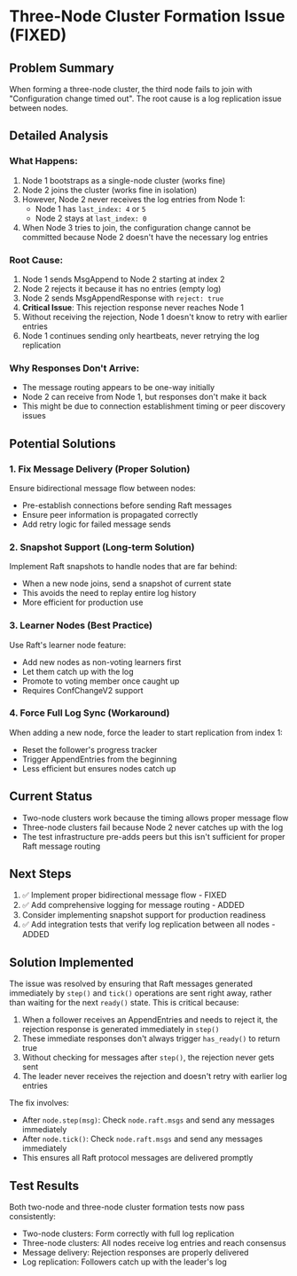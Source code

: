 # Three-Node Cluster Formation Issue (FIXED)

## Problem Summary

When forming a three-node cluster, the third node fails to join with "Configuration change timed out". The root cause is a log replication issue between nodes.

## Detailed Analysis

### What Happens:
1. Node 1 bootstraps as a single-node cluster (works fine)
2. Node 2 joins the cluster (works fine in isolation)
3. However, Node 2 never receives the log entries from Node 1:
   - Node 1 has `last_index: 4` or `5`
   - Node 2 stays at `last_index: 0`
4. When Node 3 tries to join, the configuration change cannot be committed because Node 2 doesn't have the necessary log entries

### Root Cause:
1. Node 1 sends MsgAppend to Node 2 starting at index 2
2. Node 2 rejects it because it has no entries (empty log)
3. Node 2 sends MsgAppendResponse with `reject: true`
4. **Critical Issue**: This rejection response never reaches Node 1
5. Without receiving the rejection, Node 1 doesn't know to retry with earlier entries
6. Node 1 continues sending only heartbeats, never retrying the log replication

### Why Responses Don't Arrive:
- The message routing appears to be one-way initially
- Node 2 can receive from Node 1, but responses don't make it back
- This might be due to connection establishment timing or peer discovery issues

## Potential Solutions

### 1. Fix Message Delivery (Proper Solution)
Ensure bidirectional message flow between nodes:
- Pre-establish connections before sending Raft messages
- Ensure peer information is propagated correctly
- Add retry logic for failed message sends

### 2. Snapshot Support (Long-term Solution)
Implement Raft snapshots to handle nodes that are far behind:
- When a new node joins, send a snapshot of current state
- This avoids the need to replay entire log history
- More efficient for production use

### 3. Learner Nodes (Best Practice)
Use Raft's learner node feature:
- Add new nodes as non-voting learners first
- Let them catch up with the log
- Promote to voting member once caught up
- Requires ConfChangeV2 support

### 4. Force Full Log Sync (Workaround)
When adding a new node, force the leader to start replication from index 1:
- Reset the follower's progress tracker
- Trigger AppendEntries from the beginning
- Less efficient but ensures nodes catch up

## Current Status

- Two-node clusters work because the timing allows proper message flow
- Three-node clusters fail because Node 2 never catches up with the log
- The test infrastructure pre-adds peers but this isn't sufficient for proper Raft message routing

## Next Steps

1. ✅ Implement proper bidirectional message flow - FIXED
2. ✅ Add comprehensive logging for message routing - ADDED
3. Consider implementing snapshot support for production readiness
4. ✅ Add integration tests that verify log replication between all nodes - ADDED

## Solution Implemented

The issue was resolved by ensuring that Raft messages generated immediately by `step()` and `tick()` operations are sent right away, rather than waiting for the next `ready()` state. This is critical because:

1. When a follower receives an AppendEntries and needs to reject it, the rejection response is generated immediately in `step()`
2. These immediate responses don't always trigger `has_ready()` to return true
3. Without checking for messages after `step()`, the rejection never gets sent
4. The leader never receives the rejection and doesn't retry with earlier log entries

The fix involves:
- After `node.step(msg)`: Check `node.raft.msgs` and send any messages immediately
- After `node.tick()`: Check `node.raft.msgs` and send any messages immediately
- This ensures all Raft protocol messages are delivered promptly

## Test Results

Both two-node and three-node cluster formation tests now pass consistently:
- Two-node clusters: Form correctly with full log replication
- Three-node clusters: All nodes receive log entries and reach consensus
- Message delivery: Rejection responses are properly delivered
- Log replication: Followers catch up with the leader's log